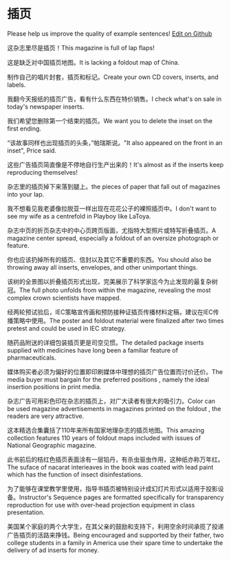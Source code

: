 # 插页

Please help us improve the quality of example sentences! [Edit on Github](https://github.com/jiyushe/jiyu-example-sentence-source/blob/main/chinese/chaye.md)

<p><span class="chinese">这杂志里尽是插页！</span><span class="english">This magazine is full of lap flaps!</span></p>

<p><span class="chinese">这是缺乏对中国插页地图。</span><span class="english">It is lacking a foldout map of China.</span></p>

<p><span class="chinese">制作自己的唱片封套，插页和标记。</span><span class="english">Create your own CD covers, inserts, and labels.</span></p>

<p><span class="chinese">我翻今天报纸的插页广告，看有什么东西在特价销售。</span><span class="english">I check what's on sale in today's newspaper inserts.</span></p>

<p><span class="chinese">我们希望您删除第一个结束的插页。</span><span class="english">We want you to delete the inset on the first ending.</span></p>

<p><span class="chinese">“该故事同样也出现插页的头条，”帕瑞斯说。</span><span class="english">"It also appeared on the front in an inset", Price said.</span></p>

<p><span class="chinese">这些广告插页简直像是不停地自行生产出来的！</span><span class="english">It's almost as if the inserts keep reproducing themselves!</span></p>

<p><span class="chinese">杂志里的插页掉下来落到腿上。</span><span class="english">the pieces of paper that fall out of magazines into your lap.</span></p>

<p><span class="chinese">我不想看见我老婆像拉脱亚一样出现在花花公子的裸照插页中。</span><span class="english">I don't want to see my wife as a centrefold in Playboy like LaToya.</span></p>

<p><span class="chinese">杂志中页的折页杂志中的中心页跨页版面，尤指特大型照片或特写折叠插页。</span><span class="english">A magazine center spread, especially a foldout of an oversize photograph or feature.</span></p>

<p><span class="chinese">你也应该扔掉所有的插页、信封以及其它不重要的东西。</span><span class="english">You should also be throwing away all inserts, envelopes, and other unimportant things.</span></p>

<p><span class="chinese">该树的全景图以折叠插页形式出现，完美展示了科学家迄今为止发现的最复杂树冠。</span><span class="english">The full photo unfolds from within the magazine, revealing the most complex crown scientists have mapped.</span></p>

<p><span class="chinese">经两轮预试验后，IEC策略宣传画和预防接种证插页传播材料定稿，建议在IEC传播策略中使用。</span><span class="english">The poster and foldout material were finalized after two times pretest and could be used in IEC strategy.</span></p>

<p><span class="chinese">随药品附送的详细包装插页更是司空见惯。</span><span class="english">The detailed package inserts supplied with medicines have long been a familiar feature of pharmaceuticals.</span></p>

<p><span class="chinese">媒体购买者必须为偏好的位置即印刷媒体中理想的插页广告位置而讨价还价。</span><span class="english">The media buyer must bargain for the preferred positions , namely the ideal insertion positions in print media.</span></p>

<p><span class="chinese">杂志广告可用彩色印在杂志的插页上，对广大读者有很大的吸引力。</span><span class="english">Color can be used magazine advertisements in magazines printed on the foldout , the readers are very attractive.</span></p>

<p><span class="chinese">这本精选合集囊括了110年来所有国家地理杂志的插页地图。</span><span class="english">This amazing collection features 110 years of foldout maps included with issues of National Geographic magazine.</span></p>

<p><span class="chinese">此书前后的桔红色插页表面涂有一层铅丹，有杀虫驱虫作用，这种纸亦称万年红。</span><span class="english">The suface of nacarat interieaves in the book was coated with lead paint which has the function of insect disinfestations.</span></p>

<p><span class="chinese">为了能够在课堂教学里使用，指导书插页被特别设计成幻灯片形式以适用于投影设备。</span><span class="english">Instructor's Sequence pages are formatted specifically for transparency reproduction for use with over-head projection equipment in class presentation.</span></p>

<p><span class="chinese">美国某个家庭的两个大学生，在其父亲的鼓励和支持下，利用空余时间承揽了投递广告插页的活路来挣钱。</span><span class="english">Being encouraged and supported by their father, two college students in a family in America use their spare time to undertake the delivery of ad inserts for money.</span></p>

